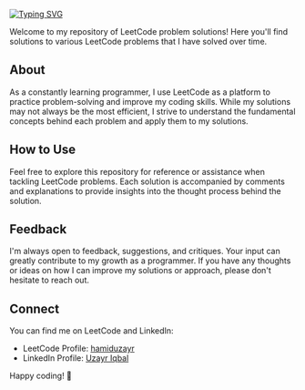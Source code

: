 [![Typing SVG](https://readme-typing-svg.demolab.com/?lines=LeetCode+problem+solutions;Python3,+C)](https://git.io/typing-svg)

Welcome to my repository of LeetCode problem solutions! Here you'll find solutions to various LeetCode problems that I have solved over time.

## About

As a constantly learning programmer, I use LeetCode as a platform to practice problem-solving and improve my coding skills. While my solutions may not always be the most efficient, I strive to understand the fundamental concepts behind each problem and apply them to my solutions.

## How to Use

Feel free to explore this repository for reference or assistance when tackling LeetCode problems. Each solution is accompanied by comments and explanations to provide insights into the thought process behind the solution.

## Feedback

I'm always open to feedback, suggestions, and critiques. Your input can greatly contribute to my growth as a programmer. If you have any thoughts or ideas on how I can improve my solutions or approach, please don't hesitate to reach out.

## Connect

You can find me on LeetCode and LinkedIn:

- LeetCode Profile: [hamiduzayr](https://leetcode.com/hamiduzayr/)
- LinkedIn Profile: [Uzayr Iqbal](https://www.linkedin.com/in/uzayriqbal/)

Happy coding! 🚀
